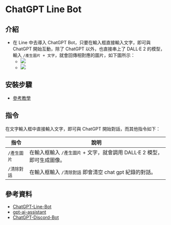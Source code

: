 # ChatGPT Line Bot

## 介紹
* 在 Line 中去導入 ChatGPT Bot，只要在輸入框直接輸入文字，即可與 ChatGPT 開始互動，除了 ChatGPT 以外，也直接串上了 DALL·E 2 的模型，輸入 `/產生圖片 + 文字`，就會回傳相對應的圖片，如下圖所示：
    * ![](https://i.imgur.com/pYcQ3wg.jpg)
    * ![](https://i.imgur.com/AZvdYj6.jpg)




## 安裝步驟
* [參考教學](https://github.com/TheExplainthis/ChatGPT-Line-Bot)

## 指令
在文字輸入框中直接輸入文字，即可與 ChatGPT 開始對話，而其他指令如下：

| 指令 | 說明 |
| --- | ----- |
| `/產生圖片` | 在輸入框輸入 `/產生圖片` + 文字，就會調用 DALL·E 2 模型，即可生成圖像。|
| `/清除對話` | 在輸入框輸入 `/清除對話` 即會清空 chat gpt 紀錄的對話。|

## 參考資料
- [ChatGPT-Line-Bot](https://github.com/TheExplainthis/ChatGPT-Line-Bot)
- [gpt-ai-assistant](https://github.com/memochou1993/gpt-ai-assistant)
- [ChatGPT-Discord-Bot](https://github.com/TheExplainthis/ChatGPT-Discord-Bot)
